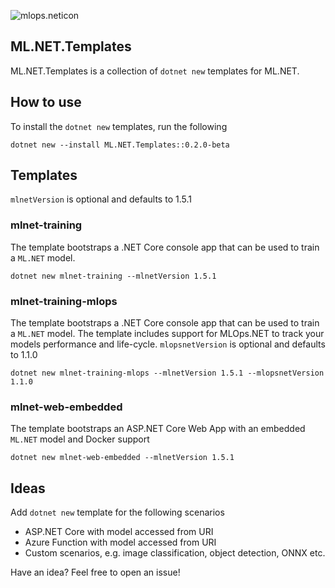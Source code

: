 ![mlops.neticon](https://img.shields.io/nuget/v/ML.NET.Templates.svg)

## ML.NET.Templates
ML.NET.Templates is a collection of `dotnet new` templates for ML.NET.

## How to use
To install the `dotnet new` templates, run the following
```
dotnet new --install ML.NET.Templates::0.2.0-beta
```

## Templates
`mlnetVersion` is optional and defaults to 1.5.1

### mlnet-training
The template bootstraps a .NET Core console app that can be used to train a `ML.NET` model.
```
dotnet new mlnet-training --mlnetVersion 1.5.1
```

### mlnet-training-mlops
The template bootstraps a .NET Core console app that can be used to train a `ML.NET` model. The template includes support for MLOps.NET to track your models performance and life-cycle. `mlopsnetVersion` is optional and defaults to 1.1.0
```
dotnet new mlnet-training-mlops --mlnetVersion 1.5.1 --mlopsnetVersion 1.1.0
```

### mlnet-web-embedded
The template bootstraps an ASP.NET Core Web App with an embedded `ML.NET` model and Docker support
```
dotnet new mlnet-web-embedded --mlnetVersion 1.5.1
```

## Ideas
Add `dotnet new` template for the following scenarios

- ASP.NET Core with model accessed from URI
- Azure Function with model accessed from URI
- Custom scenarios, e.g. image classification, object detection, ONNX etc.

Have an idea? Feel free to open an issue!
